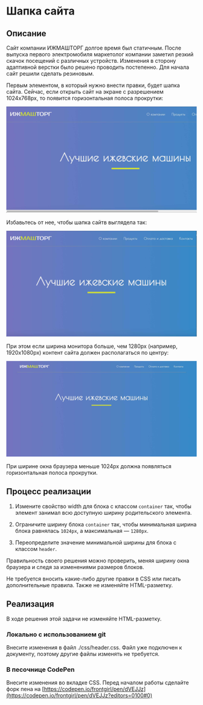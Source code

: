 ﻿# Шапка сайта

## Описание

Сайт компании ИЖМАШТОРГ долгое время был статичным. После выпуска первого электромобиля маркетолог компании заметил резкий скачок посещений с различных устройств. Изменения в сторону адаптивной верстки было решено проводить постепенно. Для начала сайт решили сделать резиновым.

Первым элементом, в который нужно внести правки, будет шапка сайта.
Сейчас, если открыть сайт на экране с разрешением 1024x768px, то появится горизонтальная полоса прокрутки:

![Scroll on header](../../sources/rubber-header-scroll.jpg)

Избавьтесь от нее, чтобы шапка сайтв выглядела так:

![Scroll on header](../../sources/rubber-header-noscroll.jpg)

При этом если ширина монитора больше, чем 1280px (например, 1920x1080px) контент сайта должен располагаться по центру:

![Scroll on header](../../sources/rubber-header-widescreen.jpg)

При ширине окна браузера меньше 1024px должна появляться горизонтальная полоса прокрутки.

## Процесс реализации

1. Измените свойство width для блока с классом `container` так, чтобы элемент занимал всю доступную ширину родительского элемента.

2. Ограничите ширину блока `container` так, чтобы минимальная ширина блока равнялась `1024px`, а максимальная — `1280px`.

3. Переопределите значение минимальной ширины для блока с классом `header`.

Правильность своего решения можно проверить, меняя ширину окна браузера и следя за изменениями размеров блоков.

Не требуется вносить какие-либо другие правки в CSS или писать дополнительные правила. Также не изменяйте HTML-разметку.

## Реализация

В ходе решения этой задачи не изменяйте HTML-разметку.

### Локально с использованием git

Внесите изменения в файл ./css/header.css. Файл уже подключен к документу, поэтому другие файлы изменять не требуется.

### В песочнице CodePen

Внесите изменения во вкладке CSS. Перед началом работы сделайте форк пена на [https://codepen.io/frontgirl/pen/dVEJJz](https://codepen.io/frontgirl/pen/dVEJJz?editors=0100#0)
